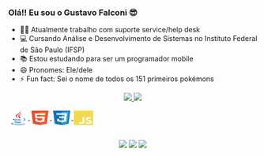 ### Olá!! Eu sou o Gustavo Falconi 😎

- 👨‍💻 Atualmente trabalho com suporte service/help desk
- 💻 Cursando Análise e Desenvolvimento de Sistemas no Instituto Federal de São Paulo (IFSP)
- 📚 Estou estudando para ser um programador mobile
- 😄 Pronomes: Ele/dele
- ⚡ Fun fact: Sei o nome de todos os 151 primeiros pokémons

<div align="center">
  <a href="https://github.com/gustavofalconi">
  <img height="180em" src="https://github-readme-stats.vercel.app/api?username=gustavofalconi&show_icons=true&theme=react&include_all_commits=true&count_private=true"/>
  <img height="180em" src="https://github-readme-stats.vercel.app/api/top-langs/?username=gustavofalconi&layout=compact&langs_count=7&theme=react"/>
</div>
  
  <div style="display: inline_block"><br>
  <img align="center" alt="Falconi-Python" height="30" width="40" src="https://github.com/devicons/devicon/blob/master/icons/java/java-original.svg">
  <img align="center" alt="Falconi-HTML" height="30" width="40" src="https://raw.githubusercontent.com/devicons/devicon/master/icons/html5/html5-original.svg">
  <img align="center" alt="Falconi-CSS" height="30" width="40" src="https://raw.githubusercontent.com/devicons/devicon/master/icons/css3/css3-original.svg">
  <img align="center" alt="Falconi-Js" height="30" width="40" src="https://raw.githubusercontent.com/devicons/devicon/master/icons/javascript/javascript-plain.svg">
</div>
  
  ##
  
  <div style="text-align: center"> 
  <a href="https://instagram.com/falconi_dev" target="_blank"><img src="https://img.shields.io/badge/-Instagram-%23E4405F?style=for-the-badge&logo=instagram&logoColor=white" target="_blank"></a>
  <a href = "mailto:gustavonascimentofalconi@gmail.com"><img src="https://img.shields.io/badge/Gmail-D14836?style=for-the-badge&logo=gmail&logoColor=white"></a>
  <a href="https://www.linkedin.com/in/gustavo-falconi" target="_blank"><img src="https://img.shields.io/badge/LinkedIn-0077B5?style=for-the-badge&logo=linkedin&logoColor=white"></a> 
  </div>
